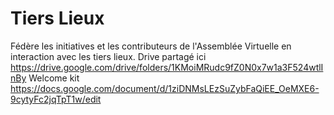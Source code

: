 # Tiers Lieux
Fédère les initiatives et les contributeurs de l'Assemblée Virtuelle en interaction avec les tiers lieux.
Drive partagé ici https://drive.google.com/drive/folders/1KMoiMRudc9fZ0N0x7w1a3F524wtlInBy
Welcome kit https://docs.google.com/document/d/1ziDNMsLEzSuZybFaQiEE_OeMXE6-9cytyFc2jqTpT1w/edit
